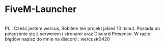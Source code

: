 # FiveM-Launcher #
<br>
PL : 
Cześć jestem wercus, Robiłem ten projekt jakieś 10 minut. Posiada on połączenie się z serwerem i stronami oraz Discord Presence.
W razie błędów napisz do mnie na discord : wercus#0420
